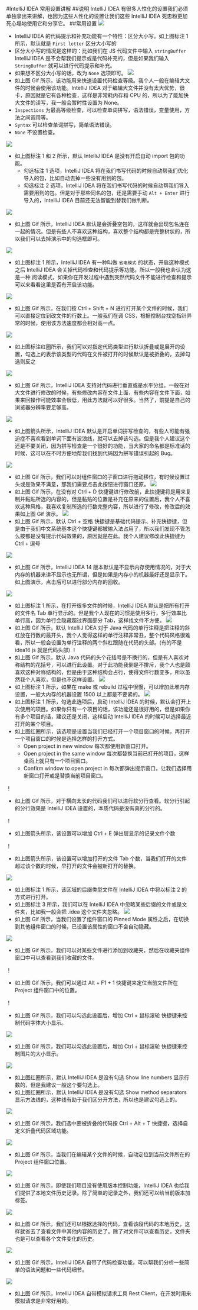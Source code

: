 #IntelliJ IDEA 常用设置讲解
##说明
IntelliJ IDEA 有很多人性化的设置我们必须单独拿出来讲解，也因为这些人性化的设置让我们这些 IntelliJ IDEA 死忠粉更加死心塌地使用它和分享它。
##常用设置
![][idea1]
*   IntelliJ IDEA 的代码提示和补充功能有一个特性：区分大小写。如上图标注 1 所示，默认就是 `First letter` 区分大小写的
*   区分大小写的情况是这样的：比如我们在 JS 代码文件中输入 `stringBuffer` IntelliJ IDEA 是不会帮我们提示或是代码补充的，但是如果我们输入 `StringBuffer` 就可以进行代码提示和补充。
*   如果想不区分大小写的话，改为 `None` 选项即可。
![][idea2]
* 如上图 Gif 所示，该功能用来快速设置代码检查等级。我个人一般在编辑大文件的时候会使用该功能。IntelliJ IDEA 对于编辑大文件并没有太大优势，很卡，原因就是它有各种检查，这样是非常耗内存和 CPU 的，所以为了能加快大文件的读写，我一般会暂时性设置为 None。
 * `Inspections` 为最高等级检查，可以检查单词拼写，语法错误，变量使用，方法之间调用等。
 * `Syntax` 可以检查单词拼写，简单语法错误。
 * `None` 不设置检查。

![][idea3]
* 如上图标注 1 和 2 所示，默认 IntelliJ IDEA 是没有开启自动 import 包的功能。 
  * 勾选标注 1 选项，IntelliJ IDEA 将在我们书写代码的时候自动帮我们优化导入的包，比如自动去掉一些没有用到的包。
  * 勾选标注 2 选项，IntelliJ IDEA 将在我们书写代码的时候自动帮我们导入需要用到的包。但是对于那些同名的包，还是需要手动 `Alt + Enter` 进行导入的，IntelliJ IDEA 目前还无法智能到替我们做判断。

![][idea5]
* 如上图 Gif 所示，IntelliJ IDEA 默认是会折叠空包的，这样就会出现包名连在一起的情况。但是有些人不喜欢这种结构，喜欢整个结构都是完整树状的，所以我们可以去掉演示中的勾选框即可。

![][idea6]
* 如上图标注 1 所示，IntelliJ IDEA 有一种叫做 `省电模式` 的状态，开启这种模式之后 IntelliJ IDEA 会关掉代码检查和代码提示等功能。所以一般我也会认为这是一种 阅读模式，如果你在开发过程中遇到突然代码文件不能进行检查和提示可以来看看这里是否有开启该功能。

![][idea7]
* 如上图 Gif 所示，在我们按 Ctrl + Shift + N 进行打开某个文件的时候，我们可以直接定位到改文件的行数上。一般我们在调 CSS，根据控制台找空指针异常的时候，使用该方法速度都会相对高一点。

![][idea8]
* 如上图标注红圈所示，我们可以对指定代码类型进行默认折叠或是展开的设置，勾选上的表示该类型的代码在文件被打开的时候默认是被折叠的，去掉勾选则反之

![][idea9]
* 如上图 Gif 所示，IntelliJ IDEA 支持对代码进行垂直或是水平分组。一般在对大文件进行修改的时候，有些修改内容在文件上面，有些内容在文件下面，如果来回操作可能效率会很低，用此方法就可以好很多。当然了，前提是自己的浏览器分辨率要足够高。

![][idea10]
* 如上图箭头所示，IntelliJ IDEA 默认是开启单词拼写检查的，有些人可能有强迫症不喜欢看到单词下面有波浪线，就可以去掉该勾选。但是我个人建议这个还是不要关闭，因为拼写检查是一个很好的功能，当大家的命名都是标准话的时候，这可以在不时方便地帮我们找到代码因为拼写错误引起的 Bug。

![][idea11]
* 如上图 Gif 所示，我们可以对组件窗口的子窗口进行拖动移位，有时候设置过头或是效果不满意，那我们需要点击此按钮进行窗口还原。
![][idea12]
* 如上图 Gif 所示，在没有对 Ctrl + D 快捷键进行修改前，此快捷键将是用来复制并黏贴所选的内容的，但是黏贴的位置是补充在原来的位置后，我个人不喜欢这种风格，我喜欢复制所选的行数完整内容，所以进行了修改，修改后的效果如上图 Gif 演示。
![][idea13]
* 如上图 Gif 所示，默认 Ctrl + 空格 快捷键是基础代码提示、补充快捷键，但是由于我们中文系统基本这个快捷键都被输入法占用了，所以我们发现不管怎么按都是没有提示代码效果的，原因就是在此。我个人建议修改此快捷键为 Ctrl + 逗号

![][idea14]
* 如上图 Gif 所示，IntelliJ IDEA 14 版本默认是不显示内存使用情况的，对于大内存的机器来讲不显示也无所谓，但是如果是内存小的机器最好还是显示下。如上图演示，点击后可以进行部分内存的回收。

![][idea15]
* 如上图标注 1 所示，在打开很多文件的时候，IntelliJ IDEA 默认是把所有打开的文件名 Tab 单行显示的。但是我个人现在的习惯是使用多行，多行效率比单行高，因为单行会隐藏超过界面部分 Tab，这样找文件不方便。
![][idea16]
* 如上图 Gif 所示，默认 IntelliJ IDEA 对于 Java 代码的单行注释是把注释的斜杠放在行数的最开头，我个人觉得这样的单行注释非常丑，整个代码风格很难看，所以一般会设置为单行注释的两个斜杠跟随在代码的头部。(有的不是idea16 js 就是代码头部)
！[][idea17]
* 如上图 Gif 所示，默认 Java 代码的头个花括号是不换行的，但是有人喜欢对称结构的花括号，可以进行此设置。对于此功能我倒是不排斥，我个人也是颇喜欢这种对称结构的，但是由于这种结构会占行，使得文件行数变多，所以虽然我个人喜欢，但是也不这样设置。
![][idea18]
* 如上图标注 1 所示，如果在 make 或 rebuild 过程中很慢，可以增加此堆内存设置，一般大内存的机器设置 1500 以上都是不要紧的。
![][idea19]
* 如上图标注 1 所示，勾选此选项后，启动 IntelliJ IDEA 的时候，默认会打开上次使用的项目。如果你只有一个项目的话，该功能还是很好用的，但是如果你有多个项目的话，建议还是关闭，这样启动 IntelliJ IDEA 的时候可以选择最近打开的某个项目。
* 如上图红圈所示，该选项是设置当我们已经打开一个项目窗口的时候，再打开一个项目窗口的时候是选择怎样的打开方式。
   * Open project in new window 每次都使用新窗口打开。
   * Open project in the same window 每次都替换当前已打开的项目，这样桌面上就只有一个项目窗口。
   * Confirm window to open project in 每次都弹出提示窗口，让我们选择用新窗口打开或是替换当前项目窗口。
 
 ！[][idea20]
 * 如上图 Gif 所示，对于横向太长的代码我们可以进行软分行查看。软分行引起的分行效果是 IntelliJ IDEA 设置的，本质代码是没有真的分行的。
 
 ！[][idea21]
 * 如上图箭头所示，该设置可以增加 Ctrl + E 弹出层显示的记录文件个数
 
 ！[][idea22]
 * 如上图箭头所示，该设置可以增加打开的文件 Tab 个数，当我们打开的文件超过该个数的时候，早打开的文件会被新打开的替换。
 
 ![][idea23]
 * 如上图标注 1 所示，该区域的后缀类型文件在 IntelliJ IDEA 中将以标注 2 的方式进行打开。
 * 如上图标注 3 所示，我们可以在 IntelliJ IDEA 中忽略某些后缀的文件或是文件夹，比如我一般会把 .idea 这个文件夹忽略。
 ![][idea24]
 * 如上图 Gif 所示，当我们设置了组件窗口的 Pinned Mode 属性之后，在切换到其他组件窗口的时候，已设置该属性的窗口不会自动隐藏。
 
 ![][idea25]
 * 如上图 Gif 所示，我们可以对某些文件进行添加到收藏夹，然后在收藏夹组件窗口中可以查看到我们收藏的文件。
 
 ！[][idea26]
 * 如上图 Gif 所示，我们可以通过 Alt + F1 + 1 快捷键来定位当前文件所在 Project 组件窗口中的位置。
 
 ！[][idea27]
 * 如上图 Gif 所示，我们可以勾选此设置后，增加 Ctrl + 鼠标滚轮 快捷键来控制代码字体大小显示。
 
 ![][idea28]
 * 如上图 Gif 所示，我们可以勾选此设置后，增加 Ctrl + 鼠标滚轮 快捷键来控制图片的大小显示。
 
 ![][idea29]
 * 如上图红圈所示，默认 IntelliJ IDEA 是没有勾选 Show line numbers 显示行数的，但是我建议一般这个要勾选上。
 * 如上图红圈所示，默认 IntelliJ IDEA 是没有勾选 Show method separators 显示方法线的，这种线有助于我们区分开方法，所以也是建议勾选上的。
 
 ![][idea30]
 * 如上图 Gif 所示，我们选中要被折叠的代码按 Ctrl + Alt + T 快捷键，选择自定义折叠代码区域功能。
 
 ![][idea31]
 * 如上图 Gif 所示，当我们在编辑某个文件的时候，自动定位到当前文件所在的 Project 组件窗口位置。
 
 ![][idea32]
 * 如上图 Gif 所示，即使我们项目没有使用版本控制功能，IntelliJ IDEA 也给我们提供了本地文件历史记录。除了简单的记录之外，我们还可以给当前版本加标签。
 
 ![][idea33]
 * 如上图 Gif 所示，我们还可以根据选择的代码，查看该段代码的本地历史，这样就省去了查看文件中其他内容的历史了。除了对文件可以查看历史，文件夹也是可以查看各个文件变化的历史。
 
 ![][idea34]
 * 如上图 Gif 所示，IntelliJ IDEA 自带了代码检查功能，可以帮我们分析一些简单的语法问题和一些代码细节。
 
 ![][idea35]
 * 如上图 Gif 所示，IntelliJ IDEA 自带模拟请求工具 Rest Client，在开发时用来模拟请求是非常好用的。

[idea1]:https://github.com/DIST-XDATA/Library/blob/master/Others/img/1.jpg
[idea2]:https://github.com/DIST-XDATA/Library/blob/master/Others/img/2.gif
[idea3]:https://github.com/DIST-XDATA/Library/blob/master/Others/img/3.jpg
[idea4]:https://github.com/DIST-XDATA/Library/blob/master/Others/img/4.jpg
[idea5]:https://github.com/DIST-XDATA/Library/blob/master/Others/img/5.gif
[idea6]:https://github.com/DIST-XDATA/Library/blob/master/Others/img/6.jpg
[idea7]:https://github.com/DIST-XDATA/Library/blob/master/Others/img/7.gif
[idea8]:https://github.com/DIST-XDATA/Library/blob/master/Others/img/8.jpg
[idea9]:https://github.com/DIST-XDATA/Library/blob/master/Others/img/9.gif
[idea10]:https://github.com/DIST-XDATA/Library/blob/master/Others/img/10.jpg
[idea11]:https://github.com/DIST-XDATA/Library/blob/master/Others/img/11.gif
[idea12]:https://github.com/DIST-XDATA/Library/blob/master/Others/img/12.gif
[idea13]:https://github.com/DIST-XDATA/Library/blob/master/Others/img/13.gif
[idea14]:https://github.com/DIST-XDATA/Library/blob/master/Others/img/14.gif
[idea15]:https://github.com/DIST-XDATA/Library/blob/master/Others/img/15.jpg
[idea16]:https://github.com/DIST-XDATA/Library/blob/master/Others/img/16.gif
[idea17]:https://github.com/DIST-XDATA/Library/blob/master/Others/img/17.gif
[idea18]:https://github.com/DIST-XDATA/Library/blob/master/Others/img/18.jpg
[idea19]:https://github.com/DIST-XDATA/Library/blob/master/Others/img/19.jpg
[idea20]:https://github.com/DIST-XDATA/Library/blob/master/Others/img/20.gif
[idea21]:https://github.com/DIST-XDATA/Library/blob/master/Others/img/21.jpg
[idea22]:https://github.com/DIST-XDATA/Library/blob/master/Others/img/22.jpg
[idea23]:https://github.com/DIST-XDATA/Library/blob/master/Others/img/23.jpg
[idea24]:https://github.com/DIST-XDATA/Library/blob/master/Others/img/24.gif
[idea25]:https://github.com/DIST-XDATA/Library/blob/master/Others/img/25.gif
[idea26]:https://github.com/DIST-XDATA/Library/blob/master/Others/img/26.gif
[idea27]:https://github.com/DIST-XDATA/Library/blob/master/Others/img/27.gif
[idea28]:https://github.com/DIST-XDATA/Library/blob/master/Others/img/28.gif
[idea29]:https://github.com/DIST-XDATA/Library/blob/master/Others/img/29.jpg
[idea30]:https://github.com/DIST-XDATA/Library/blob/master/Others/img/30.gif
[idea31]:https://github.com/DIST-XDATA/Library/blob/master/Others/img/31.gif
[idea32]:https://github.com/DIST-XDATA/Library/blob/master/Others/img/32.gif
[idea33]:https://github.com/DIST-XDATA/Library/blob/master/Others/img/33.gif
[idea34]:https://github.com/DIST-XDATA/Library/blob/master/Others/img/34.gif
[idea35]:https://github.com/DIST-XDATA/Library/blob/master/Others/img/35.gif

